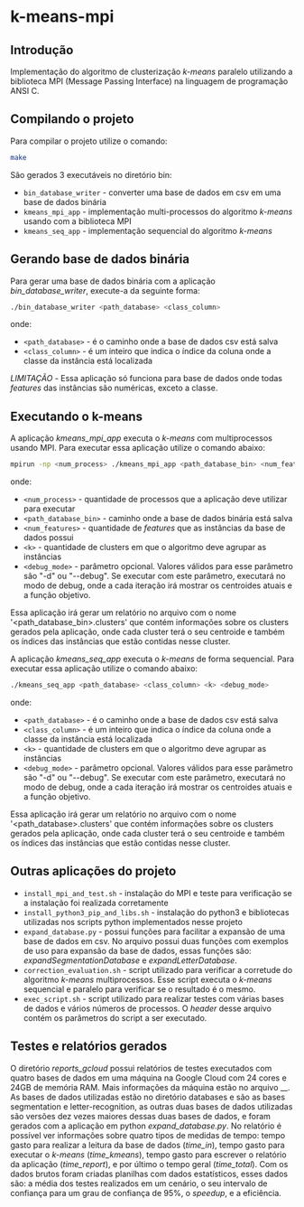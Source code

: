# k-means-mpi

## Introdução

Implementação do algoritmo de clusterização _k-means_ paralelo utilizando a biblioteca MPI (Message Passing Interface) na linguagem de programação ANSI C.

## Compilando o projeto

Para compilar o projeto utilize o comando:
```bash
make
```

São gerados 3 executáveis no diretório bin:
* ```bin_database_writer``` - converter uma base de dados em csv em uma base de dados binária
* ```kmeans_mpi_app``` - implementação multi-processos do algoritmo _k-means_ usando  com a biblioteca MPI 
* ```kmeans_seq_app``` - implementação sequencial do algoritmo _k-means_

## Gerando base de dados binária

Para gerar uma base de dados binária com a aplicação _bin_database_writer_, execute-a da seguinte forma:
```bash
./bin_database_writer <path_database> <class_column>
```
onde:
* ```<path_database>``` - é o caminho onde a base de dados csv está salva
* ```<class_column>``` - é um inteiro que indica o índice da coluna onde a classe da instância está localizada

*LIMITAÇÃO* - Essa aplicação só funciona para base de dados onde todas _features_ das instâncias são numéricas, exceto a classe.

## Executando o k-means

A aplicação _kmeans_mpi_app_ executa o _k-means_ com multiprocessos usando MPI. Para executar essa aplicação utilize o comando abaixo:

```bash
mpirun -np <num_process> ./kmeans_mpi_app <path_database_bin> <num_features> <k> <debug_mode>
```
onde:
* ```<num_process>``` - quantidade de processos que a aplicação deve utilizar para executar
* ```<path_database_bin>``` - caminho onde a base de dados binária está salva
* ```<num_features>``` - quantidade de _features_ que as instâncias da base de dados possui
* ```<k>```  - quantidade de clusters em que o algoritmo deve agrupar as instâncias
* ```<debug_mode>``` - parâmetro opcional. Valores válidos para esse parâmetro são "-d" ou "--debug". Se executar com este parâmetro, executará no modo de debug, onde a cada iteração irá mostrar os centroides atuais e a função objetivo.

Essa aplicação irá gerar um relatório no arquivo com o nome '<path_database_bin>.clusters' que contém informações sobre os clusters gerados pela aplicação, onde cada cluster terá o seu centroide e também os índices das instâncias que estão contidas nesse cluster.

A aplicação _kmeans_seq_app_ executa o _k-means_ de forma sequencial. Para executar essa aplicação utilize o comando abaixo:

```bash
./kmeans_seq_app <path_database> <class_column> <k> <debug_mode>
```
onde:
* ```<path_database>``` - é o caminho onde a base de dados csv está salva
* ```<class_column>``` - é um inteiro que indica o índice da coluna onde a classe da instância está localizada
* ```<k>```  - quantidade de clusters em que o algoritmo deve agrupar as instâncias
* ```<debug_mode>``` - parâmetro opcional. Valores válidos para esse parâmetro são "-d" ou "--debug". Se executar com este parâmetro, executará no modo de debug, onde a cada iteração irá mostrar os centroides atuais e a função objetivo.

Essa aplicação irá gerar um relatório no arquivo com o nome '<path_database>.clusters' que contém informações sobre os clusters gerados pela aplicação, onde cada cluster terá o seu centroide e também os índices das instâncias que estão contidas nesse cluster.

## Outras aplicações do projeto

* ```install_mpi_and_test.sh``` - instalação do MPI e teste para verificação se a instalação foi realizada corretamente
* ```install_python3_pip_and_libs.sh``` - instalação do python3 e bibliotecas utilizadas nos scripts python implementados nesse projeto
* ```expand_database.py``` - possui funções para facilitar a expansão de uma base de dados em csv. No arquivo possui duas funções com exemplos de uso para expansão da base de dados, essas funções são: _expandSegmentationDatabase_ e _expandLetterDatabase_.
* ```correction_evaluation.sh``` - script utilizado para verificar a corretude do algoritmo _k-means_ multiprocessos. Esse script executa o _k-means_ sequencial e paralelo para verificar se o resultado é o mesmo.
* ```exec_script.sh``` - script utilizado para realizar testes com várias bases de dados e vários números de processos. O _header_ desse arquivo contém os parâmetros do script a ser executado.

## Testes e relatórios gerados

O diretório _reports_gcloud_ possui relatórios de testes executados com quatro bases de dados em uma máquina na Google Cloud com 24 cores e 24GB de memória RAM. Mais informações da máquina estão no arquivo __. As bases de dados utilizadas estão no diretório databases e são as bases segmentation e letter-recognition, as outras duas bases de dados utilizadas são versões dez vezes maiores dessas duas bases de dados, e foram gerados com a aplicação em python  _expand_database.py_. No relatório é possível ver informações sobre quatro tipos de medidas de tempo: tempo gasto para realizar a leitura da base de dados (_time_in_), tempo gasto para executar o _k-means_ (_time_kmeans_), tempo gasto para escrever o relatório da aplicação (_time_report_), e por último o tempo geral (_time_total_). Com os dados brutos foram criadas planilhas com dados estatísticos, esses dados são: a média dos testes realizados em um cenário, o seu intervalo de confiança para um grau de confiança de 95%, o _speedup_, e a eficiência.